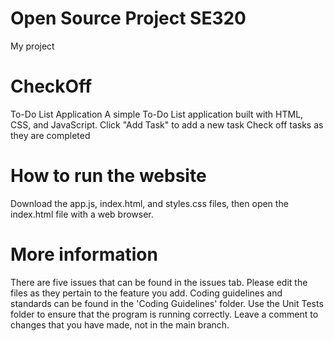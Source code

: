 # Open Source Project SE320
My project

# CheckOff
To-Do List Application
A simple To-Do List application built with HTML, CSS, and JavaScript.
Click "Add Task" to add a new task
Check off tasks as they are completed

# How to run the website
Download the app.js, index.html, and styles.css files, then open the index.html file with a web browser. 

# More information
There are five issues that can be found in the issues tab. Please edit the files as they pertain to the feature you add. Coding guidelines and standards can be found in the 'Coding Guidelines' folder. Use the Unit Tests folder to ensure that the program is running correctly. Leave a comment to changes that you have made, not in the main branch.
